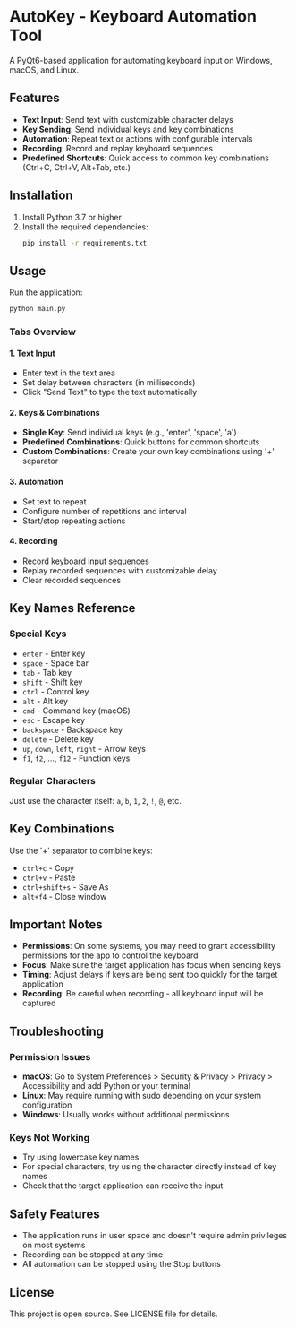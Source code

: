 # AutoKey - Keyboard Automation Tool

A PyQt6-based application for automating keyboard input on Windows, macOS, and Linux.

## Features

- **Text Input**: Send text with customizable character delays
- **Key Sending**: Send individual keys and key combinations
- **Automation**: Repeat text or actions with configurable intervals
- **Recording**: Record and replay keyboard sequences
- **Predefined Shortcuts**: Quick access to common key combinations (Ctrl+C, Ctrl+V, Alt+Tab, etc.)

## Installation

1. Install Python 3.7 or higher
2. Install the required dependencies:
   ```bash
   pip install -r requirements.txt
   ```

## Usage

Run the application:
```bash
python main.py
```

### Tabs Overview

#### 1. Text Input
- Enter text in the text area
- Set delay between characters (in milliseconds)
- Click "Send Text" to type the text automatically

#### 2. Keys & Combinations
- **Single Key**: Send individual keys (e.g., 'enter', 'space', 'a')
- **Predefined Combinations**: Quick buttons for common shortcuts
- **Custom Combinations**: Create your own key combinations using '+' separator

#### 3. Automation
- Set text to repeat
- Configure number of repetitions and interval
- Start/stop repeating actions

#### 4. Recording
- Record keyboard input sequences
- Replay recorded sequences with customizable delay
- Clear recorded sequences

## Key Names Reference

### Special Keys
- `enter` - Enter key
- `space` - Space bar
- `tab` - Tab key
- `shift` - Shift key
- `ctrl` - Control key
- `alt` - Alt key
- `cmd` - Command key (macOS)
- `esc` - Escape key
- `backspace` - Backspace key
- `delete` - Delete key
- `up`, `down`, `left`, `right` - Arrow keys
- `f1`, `f2`, ..., `f12` - Function keys

### Regular Characters
Just use the character itself: `a`, `b`, `1`, `2`, `!`, `@`, etc.

## Key Combinations

Use the '+' separator to combine keys:
- `ctrl+c` - Copy
- `ctrl+v` - Paste
- `ctrl+shift+s` - Save As
- `alt+f4` - Close window

## Important Notes

- **Permissions**: On some systems, you may need to grant accessibility permissions for the app to control the keyboard
- **Focus**: Make sure the target application has focus when sending keys
- **Timing**: Adjust delays if keys are being sent too quickly for the target application
- **Recording**: Be careful when recording - all keyboard input will be captured

## Troubleshooting

### Permission Issues
- **macOS**: Go to System Preferences > Security & Privacy > Privacy > Accessibility and add Python or your terminal
- **Linux**: May require running with sudo depending on your system configuration
- **Windows**: Usually works without additional permissions

### Keys Not Working
- Try using lowercase key names
- For special characters, try using the character directly instead of key names
- Check that the target application can receive the input

## Safety Features

- The application runs in user space and doesn't require admin privileges on most systems
- Recording can be stopped at any time
- All automation can be stopped using the Stop buttons

## License

This project is open source. See LICENSE file for details.
